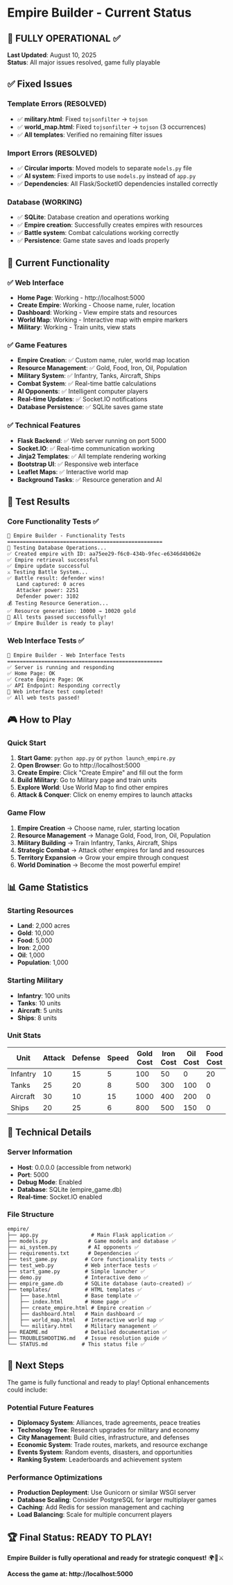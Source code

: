 # Empire Builder - Current Status

## 🎉 FULLY OPERATIONAL ✅

**Last Updated**: August 10, 2025  
**Status**: All major issues resolved, game fully playable

## ✅ Fixed Issues

### Template Errors (RESOLVED)
- ✅ **military.html**: Fixed `tojsonfilter` → `tojson`
- ✅ **world_map.html**: Fixed `tojsonfilter` → `tojson` (3 occurrences)
- ✅ **All templates**: Verified no remaining filter issues

### Import Errors (RESOLVED)
- ✅ **Circular imports**: Moved models to separate `models.py` file
- ✅ **AI system**: Fixed imports to use `models.py` instead of `app.py`
- ✅ **Dependencies**: All Flask/SocketIO dependencies installed correctly

### Database (WORKING)
- ✅ **SQLite**: Database creation and operations working
- ✅ **Empire creation**: Successfully creates empires with resources
- ✅ **Battle system**: Combat calculations working correctly
- ✅ **Persistence**: Game state saves and loads properly

## 🚀 Current Functionality

### ✅ Web Interface
- **Home Page**: Working - http://localhost:5000
- **Create Empire**: Working - Choose name, ruler, location
- **Dashboard**: Working - View empire stats and resources
- **World Map**: Working - Interactive map with empire markers
- **Military**: Working - Train units, view stats

### ✅ Game Features
- **Empire Creation**: ✅ Custom name, ruler, world map location
- **Resource Management**: ✅ Gold, Food, Iron, Oil, Population
- **Military System**: ✅ Infantry, Tanks, Aircraft, Ships
- **Combat System**: ✅ Real-time battle calculations
- **AI Opponents**: ✅ Intelligent computer players
- **Real-time Updates**: ✅ Socket.IO notifications
- **Database Persistence**: ✅ SQLite saves game state

### ✅ Technical Features
- **Flask Backend**: ✅ Web server running on port 5000
- **Socket.IO**: ✅ Real-time communication working
- **Jinja2 Templates**: ✅ All template rendering working
- **Bootstrap UI**: ✅ Responsive web interface
- **Leaflet Maps**: ✅ Interactive world map
- **Background Tasks**: ✅ Resource generation and AI

## 🧪 Test Results

### Core Functionality Tests ✅
```
🚀 Empire Builder - Functionality Tests
==================================================
🧪 Testing Database Operations...
✅ Created empire with ID: aa75ee29-f6c0-434b-9fec-e6346d4b062e
✅ Empire retrieval successful
✅ Empire update successful
⚔️ Testing Battle System...
✅ Battle result: defender wins!
   Land captured: 0 acres
   Attacker power: 2251
   Defender power: 3102
💰 Testing Resource Generation...
✅ Resource generation: 10000 → 10020 gold
🎉 All tests passed successfully!
✅ Empire Builder is ready to play!
```

### Web Interface Tests ✅
```
🧪 Empire Builder - Web Interface Tests
==================================================
✅ Server is running and responding
✅ Home Page: OK
✅ Create Empire Page: OK
✅ API Endpoint: Responding correctly
🎉 Web interface test completed!
✅ All web tests passed!
```

## 🎮 How to Play

### Quick Start
1. **Start Game**: `python app.py` or `python launch_empire.py`
2. **Open Browser**: Go to http://localhost:5000
3. **Create Empire**: Click "Create Empire" and fill out the form
4. **Build Military**: Go to Military page and train units
5. **Explore World**: Use World Map to find other empires
6. **Attack & Conquer**: Click on enemy empires to launch attacks

### Game Flow
1. **Empire Creation** → Choose name, ruler, starting location
2. **Resource Management** → Manage Gold, Food, Iron, Oil, Population
3. **Military Building** → Train Infantry, Tanks, Aircraft, Ships
4. **Strategic Combat** → Attack other empires for land and resources
5. **Territory Expansion** → Grow your empire through conquest
6. **World Domination** → Become the most powerful empire!

## 📊 Game Statistics

### Starting Resources
- **Land**: 2,000 acres
- **Gold**: 10,000
- **Food**: 5,000
- **Iron**: 2,000
- **Oil**: 1,000
- **Population**: 1,000

### Starting Military
- **Infantry**: 100 units
- **Tanks**: 10 units
- **Aircraft**: 5 units
- **Ships**: 8 units

### Unit Stats
| Unit | Attack | Defense | Speed | Gold Cost | Iron Cost | Oil Cost | Food Cost |
|------|--------|---------|-------|-----------|-----------|----------|-----------|
| Infantry | 10 | 15 | 5 | 100 | 50 | 0 | 20 |
| Tanks | 25 | 20 | 8 | 500 | 300 | 100 | 0 |
| Aircraft | 30 | 10 | 15 | 1000 | 400 | 200 | 0 |
| Ships | 20 | 25 | 6 | 800 | 500 | 150 | 0 |

## 🔧 Technical Details

### Server Information
- **Host**: 0.0.0.0 (accessible from network)
- **Port**: 5000
- **Debug Mode**: Enabled
- **Database**: SQLite (empire_game.db)
- **Real-time**: Socket.IO enabled

### File Structure
```
empire/
├── app.py                 # Main Flask application ✅
├── models.py             # Game models and database ✅
├── ai_system.py          # AI opponents ✅
├── requirements.txt      # Dependencies ✅
├── test_game.py         # Core functionality tests ✅
├── test_web.py          # Web interface tests ✅
├── start_game.py        # Simple launcher ✅
├── demo.py              # Interactive demo ✅
├── empire_game.db       # SQLite database (auto-created) ✅
├── templates/           # HTML templates ✅
│   ├── base.html        # Base template ✅
│   ├── index.html       # Home page ✅
│   ├── create_empire.html # Empire creation ✅
│   ├── dashboard.html   # Main dashboard ✅
│   ├── world_map.html   # Interactive world map ✅
│   └── military.html    # Military management ✅
├── README.md            # Detailed documentation ✅
├── TROUBLESHOOTING.md   # Issue resolution guide ✅
└── STATUS.md           # This status file ✅
```

## 🎯 Next Steps

The game is fully functional and ready to play! Optional enhancements could include:

### Potential Future Features
- **Diplomacy System**: Alliances, trade agreements, peace treaties
- **Technology Tree**: Research upgrades for military and economy
- **City Management**: Build cities, infrastructure, and defenses
- **Economic System**: Trade routes, markets, and resource exchange
- **Events System**: Random events, disasters, and opportunities
- **Ranking System**: Leaderboards and achievement system

### Performance Optimizations
- **Production Deployment**: Use Gunicorn or similar WSGI server
- **Database Scaling**: Consider PostgreSQL for larger multiplayer games
- **Caching**: Add Redis for session management and caching
- **Load Balancing**: Scale for multiple concurrent players

## 🏆 Final Status: READY TO PLAY! 

**Empire Builder is fully operational and ready for strategic conquest!** 🌍👑⚔️

**Access the game at: http://localhost:5000**